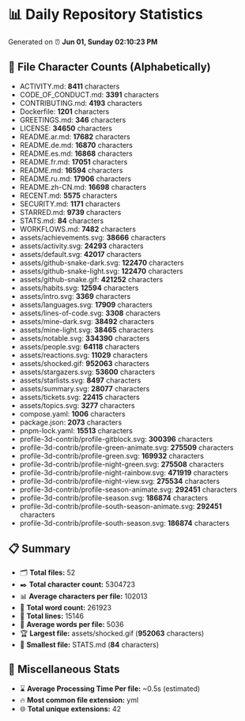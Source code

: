 # 📊 Daily Repository Statistics
Generated on ⏰ **Jun 01, Sunday 02:10:23 PM**

## 📂 File Character Counts (Alphabetically)
- ACTIVITY.md: **8411** characters
- CODE_OF_CONDUCT.md: **3391** characters
- CONTRIBUTING.md: **4193** characters
- Dockerfile: **1201** characters
- GREETINGS.md: **346** characters
- LICENSE: **34650** characters
- README.ar.md: **17682** characters
- README.de.md: **16870** characters
- README.es.md: **16868** characters
- README.fr.md: **17051** characters
- README.md: **16594** characters
- README.ru.md: **17906** characters
- README.zh-CN.md: **16698** characters
- RECENT.md: **5575** characters
- SECURITY.md: **1171** characters
- STARRED.md: **9739** characters
- STATS.md: **84** characters
- WORKFLOWS.md: **7482** characters
- assets/achievements.svg: **38666** characters
- assets/activity.svg: **24293** characters
- assets/default.svg: **42017** characters
- assets/github-snake-dark.svg: **122470** characters
- assets/github-snake-light.svg: **122470** characters
- assets/github-snake.gif: **421252** characters
- assets/habits.svg: **12594** characters
- assets/intro.svg: **3369** characters
- assets/languages.svg: **17909** characters
- assets/lines-of-code.svg: **3308** characters
- assets/mine-dark.svg: **38492** characters
- assets/mine-light.svg: **38465** characters
- assets/notable.svg: **334390** characters
- assets/people.svg: **64118** characters
- assets/reactions.svg: **11029** characters
- assets/shocked.gif: **952063** characters
- assets/stargazers.svg: **53600** characters
- assets/starlists.svg: **8497** characters
- assets/summary.svg: **28077** characters
- assets/tickets.svg: **22415** characters
- assets/topics.svg: **3277** characters
- compose.yaml: **1006** characters
- package.json: **2073** characters
- pnpm-lock.yaml: **15513** characters
- profile-3d-contrib/profile-gitblock.svg: **300396** characters
- profile-3d-contrib/profile-green-animate.svg: **275509** characters
- profile-3d-contrib/profile-green.svg: **169932** characters
- profile-3d-contrib/profile-night-green.svg: **275508** characters
- profile-3d-contrib/profile-night-rainbow.svg: **471919** characters
- profile-3d-contrib/profile-night-view.svg: **275534** characters
- profile-3d-contrib/profile-season-animate.svg: **292451** characters
- profile-3d-contrib/profile-season.svg: **186874** characters
- profile-3d-contrib/profile-south-season-animate.svg: **292451** characters
- profile-3d-contrib/profile-south-season.svg: **186874** characters

## 📋 Summary
- 🗂️ **Total files:** 52
- ✒️ **Total character count:** 5304723
- 📊 **Average characters per file:** 102013
- 📝 **Total word count:** 261923
- 🧾 **Total lines:** 15146
- 📐 **Average words per file:** 5036
- 🏆 **Largest file:** assets/shocked.gif (**952063** characters)
- 🥉 **Smallest file:** STATS.md (**84** characters)

## 🌟 Miscellaneous Stats
- ⌛ **Average Processing Time Per file:** ~0.5s (estimated)
- 🔥 **Most common file extension:** yml
- 🌐 **Total unique extensions:** 42
